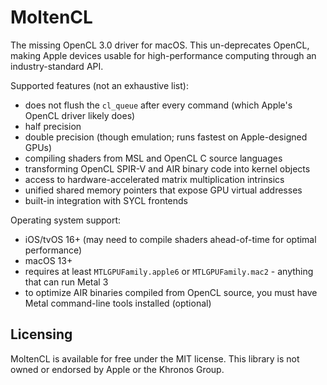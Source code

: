 # MoltenCL

The missing OpenCL 3.0 driver for macOS. This un-deprecates OpenCL, making Apple devices usable for high-performance computing through an industry-standard API.

Supported features (not an exhaustive list):
- does not flush the `cl_queue` after every command (which Apple's OpenCL driver likely does)
- half precision
- double precision (though emulation; runs fastest on Apple-designed GPUs)
- compiling shaders from MSL and OpenCL C source languages
- transforming OpenCL SPIR-V and AIR binary code into kernel objects
- access to hardware-accelerated matrix multiplication intrinsics
- unified shared memory pointers that expose GPU virtual addresses
- built-in integration with SYCL frontends

Operating system support:
- iOS/tvOS 16+ (may need to compile shaders ahead-of-time for optimal performance)
- macOS 13+
- requires at least `MTLGPUFamily.apple6` or `MTLGPUFamily.mac2` - anything that can run Metal 3
- to optimize AIR binaries compiled from OpenCL source, you must have Metal command-line tools installed (optional)

## Licensing

MoltenCL is available for free under the MIT license. This library is not owned or endorsed by Apple or the Khronos Group.
